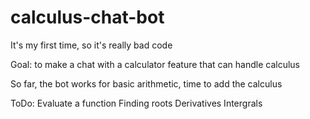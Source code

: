 # calculus-chat-bot

It's my first time, so it's really bad code

Goal: to make a chat with a calculator feature that can handle calculus

So far, the bot works for basic arithmetic, time to add the calculus

ToDo:
Evaluate a function
Finding roots
Derivatives
Intergrals
